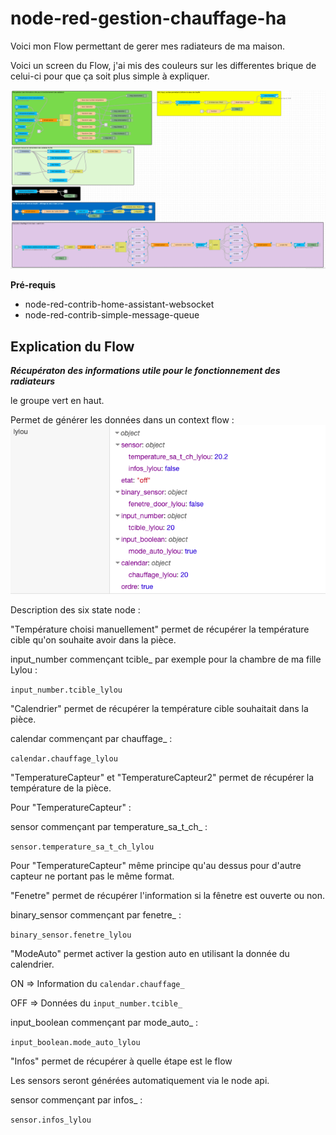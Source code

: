 # node-red-gestion-chauffage-ha
Voici mon Flow permettant de gerer mes radiateurs de ma maison.

Voici un screen du Flow, j'ai mis des couleurs sur les differentes brique de celui-ci pour que ça soit plus simple à expliquer.

![Screen](/img/2021-11-08_20-05.png)

**Pré-requis**

- node-red-contrib-home-assistant-websocket
- node-red-contrib-simple-message-queue

Explication du Flow
-------------


***Récupératon des informations utile pour le fonctionnement des radiateurs***

le groupe vert en haut.

Permet de générer les données dans un context flow :
![Screen](/img/context_flow.png)

Description des six state node :

"Température choisi manuellement" permet de récupérer la température cible qu'on souhaite avoir dans la pièce.

input_number commençant tcible_ par exemple pour la chambre de ma fille Lylou : 

`input_number.tcible_lylou`

"Calendrier" permet de récupérer la température cible souhaitait dans la pièce.

calendar commençant par chauffage_ : 

`calendar.chauffage_lylou`

"TemperatureCapteur" et "TemperatureCapteur2" permet de récupérer la température de la pièce.

Pour "TemperatureCapteur" :

sensor commençant par temperature_sa_t_ch_ : 

`sensor.temperature_sa_t_ch_lylou`

Pour "TemperatureCapteur" même principe qu'au dessus pour d'autre capteur ne portant pas le même format.

"Fenetre" permet de récupérer l'information si la fênetre est ouverte ou non.

binary_sensor commençant par fenetre_ : 

`binary_sensor.fenetre_lylou`

"ModeAuto" permet activer la gestion auto en utilisant la donnée du calendrier.

ON => Information du `calendar.chauffage_`

OFF => Données du `input_number.tcible_`

input_boolean commençant par mode_auto_ : 

`input_boolean.mode_auto_lylou`

"Infos" permet de récupérer à quelle étape est le flow

Les sensors seront générées automatiquement via le node api.

sensor commençant par infos_ : 

`sensor.infos_lylou`
